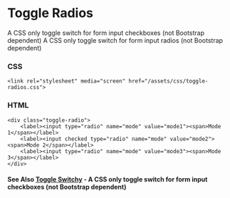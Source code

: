 # Toggle Radios
A CSS only toggle switch for form input checkboxes (not Bootstrap dependent)
A CSS only toggle switch for form input radios (not Bootstrap dependent)

### CSS
```<link rel="stylesheet" media="screen" href="/assets/css/toggle-radios.css">```

### HTML
```
<div class="toggle-radio">
    <label><input type="radio" name="mode" value="mode1"><span>Mode 1</span></label>
    <label><input checked type="radio" name="mode" value="mode2"><span>Mode 2</span></label>
    <label><input type="radio" name="mode" value="mode3"><span>Mode 3</span></label>
</div>
```

#### See Also [Toggle Switchy](https://github.com/adamculpepper/toggle-switchy) - A CSS only toggle switch for form input checkboxes (not Bootstrap dependent)
